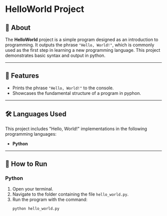 # HelloWorld Project

## 📖 About
The **HelloWorld** project is a simple program designed as an introduction to programming. It outputs the phrase `"Hello, World!"`, which is commonly used as the first step in learning a new programming language. This project demonstrates basic syntax and output in python.

---

## 🚀 Features
- Prints the phrase `"Hello, World!"` to the console.
- Showcases the fundamental structure of a program in pyphon.

---

## 🛠️ Languages Used
This project includes "Hello, World!" implementations in the following programming languages:
- **Python**

---

## 🔧 How to Run
### **Python**
1. Open your terminal.
2. Navigate to the folder containing the file `hello_world.py`.
3. Run the program with the command:
   ```bash
   python hello_world.py
